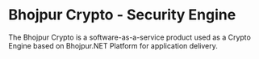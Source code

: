 # Bhojpur Crypto - Security Engine
The Bhojpur Crypto is a software-as-a-service product used as a Crypto Engine based on Bhojpur.NET Platform for application delivery.
